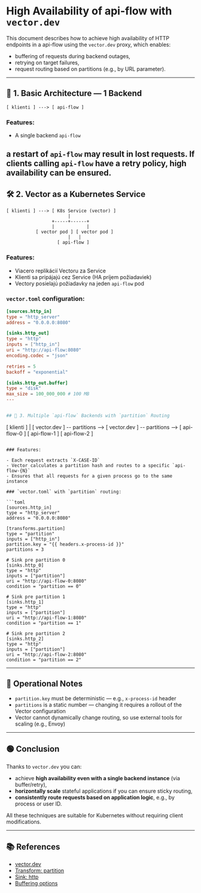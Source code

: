 
# High Availability of api-flow with `vector.dev`

This document describes how to achieve high availability of HTTP endpoints in a api-flow using the `vector.dev` proxy, which enables:

- buffering of requests during backend outages,
- retrying on target failures,
- request routing based on partitions (e.g., by URL parameter).

---

## 🧱 1. Basic Architecture — 1 Backend

```
[ klienti ] ---> [ api-flow ]
```

### Features:

- A single backend `api-flow`

a restart of `api-flow` may result in lost requests. If clients calling `api-flow` have a retry policy, high availability can be ensured.
---

## 🛠️ 2. Vector as a Kubernetes Service

```
[ klienti ] ---> [ K8s Service (vector) ]
                       |
                 +-----+------+
                 |            |
           [ vector pod ] [ vector pod ]
                       |   |
                   [ api-flow ]
```

### Features:

- Viacero replikácií Vectoru za Service
- Klienti sa pripájajú cez Service (HA príjem požiadaviek)
- Vectory posielajú požiadavky na jeden `api-flow` pod

### `vector.toml` configuration:

```toml
[sources.http_in]
type = "http_server"
address = "0.0.0.0:8080"

[sinks.http_out]
type = "http"
inputs = ["http_in"]
uri = "http://api-flow:8080"
encoding.codec = "json"

retries = 5
backoff = "exponential"

[sinks.http_out.buffer]
type = "disk"
max_size = 100_000_000 # 100 MB
---


## 🧩 3. Multiple `api-flow` Backends with `partition` Routing

```
[ klienti ]
    |
[ vector.dev ] -- partitions --> 
[ vector.dev ] -- partitions --> 
                                 [ api-flow-0 ]
                                 [ api-flow-1 ]
                                 [ api-flow-2 ]
```

### Features:

- Each request extracts `X-CASE-ID`
- Vector calculates a partition hash and routes to a specific `api-flow-{N}`
- Ensures that all requests for a given process go to the same instance

### `vector.toml` with `partition` routing:

```toml
[sources.http_in]
type = "http_server"
address = "0.0.0.0:8080"

[transforms.partition]
type = "partition"
inputs = ["http_in"]
partition.key = "{{ headers.x-process-id }}"
partitions = 3

# Sink pre partition 0
[sinks.http_0]
type = "http"
inputs = ["partition"]
uri = "http://api-flow-0:8080"
condition = "partition == 0"

# Sink pre partition 1
[sinks.http_1]
type = "http"
inputs = ["partition"]
uri = "http://api-flow-1:8080"
condition = "partition == 1"

# Sink pre partition 2
[sinks.http_2]
type = "http"
inputs = ["partition"]
uri = "http://api-flow-2:8080"
condition = "partition == 2"
```

---

## 🧠 Operational Notes

- `partition.key` must be deterministic — e.g., `x-process-id` header
- `partitions` is a static number — changing it requires a rollout of the Vector configuration
- Vector cannot dynamically change routing, so use external tools for scaling (e.g., Envoy)

---

## 🟢 Conclusion

Thanks to `vector.dev` you can:

- achieve **high availability even with a single backend instance** (via buffer/retry),
- **horizontally scale** stateful applications if you can ensure sticky routing,
- **consistently route requests based on application logic**, e.g., by process or user ID.

All these techniques are suitable for Kubernetes without requiring client modifications.

---

## 📚 References

- [vector.dev](https://vector.dev)
- [Transform: partition](https://vector.dev/docs/reference/configuration/transforms/partition/)
- [Sink: http](https://vector.dev/docs/reference/configuration/sinks/http/)
- [Buffering options](https://vector.dev/docs/reference/configuration/buffers/)
